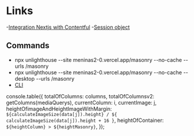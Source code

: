 # Links

-[Integration Nextjs with Contentful](https://vercel.com/guides/integrating-next-js-and-contentful-for-your-headless-cms) -[Session object](https://stripe.com/docs/api/checkout/sessions/object)

## Commands

-   npx unlighthouse --site meninas2-0.vercel.app/masonry --no-cache --urls /masonry
-   npx unlighthouse --site meninas2-0.vercel.app/masonry --no-cache --desktop --urls /masonry
-   [CLI](https://unlighthouse.dev/integrations/cli)

console.table({
totalOfColumns: columns,
totalOfColumnsv2: getColumns(mediaQuerys),
currentColumn: i,
currentImage: j,
heightOfimageAndHeightImageWithMargin: `${calculateImageSize(data[j]).height} / ${
                    calculateImageSize(data[j]).height + 16
                }`,
heightOfContainer: `${heightColumn} > ${heightMasonry}`,
});
